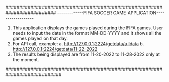 ##########################################################################
-------------FIFA SOCCER GAME APPLICATION------------------

1. This application displays the games played during the FIFA games. User needs to input the date in the format MM-DD-YYYY and it shows all the games played on that day. 
2. For API call, example:
      a. http://127.0.0.1:2224/getdata/alldata
      b. http://127.0.0.1:2224/getdata/11-22-2022
3. The results being displayed are from 11-20-2022 to 11-28-2022 only at the moment.

############################################################################
